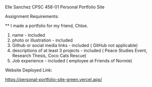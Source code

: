 Elle Sanchez
CPSC 458-01
Personal Portfolio Site

Assignment Requirements:

** I made a portfolio for my friend, Chloe.

1. name - included
2. photo or illustration - included
3. Github or social media links - included ( GitHub not applicable)
4. descriptions of at least 3 projects - included ( Peace Studies Event, Research Thesis, Coco Cats Rescue)
5. Job experience - included ( employee at Friends of Normie)

Website Deployed Link:

https://personal-portfolio-site-green.vercel.app/
